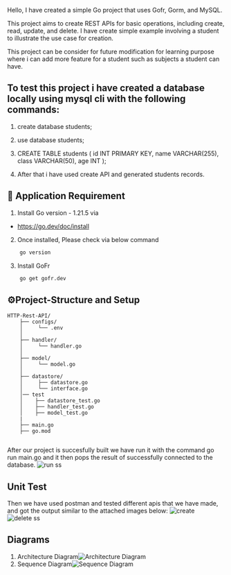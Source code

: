 Hello, I have created a simple Go project that uses Gofr, Gorm, and MySQL.

This project aims to create REST APIs for basic operations, including create, read, update, and delete. I have create simple example involving a student to illustrate the use case for creation.

This project can be consider for future modification for learning purpose where i can add more feature for a student such as subjects a student can have.

## To test this project i have created a database locally using mysql cli with the following commands:

1. create database students;

2. use database students;

3. CREATE TABLE students (
    id INT PRIMARY KEY,
    name VARCHAR(255),
    class VARCHAR(50),
    age INT
   );

4. After that i have used create API and generated students records.

## 🙇 Application Requirement

1.  Install Go version - 1.21.5 via 
 * https://go.dev/doc/install

2. Once installed, Please check via below command
```bash   
    go version
```
3. Install GoFr
```bash   
    go get gofr.dev
```
## ⚙️Project-Structure and Setup

    HTTP-Rest-API/
        ├── configs/
        │     └── .env
        │
        ├── handler/
        │     └── handler.go
        │
        ├── model/
        │     └── model.go
        │
        ├── datastore/
        │     ├── datastore.go
        │     └── interface.go
        │── test
        │    ├── datastore_test.go
        │    ├── handler_test.go
        │    ├── model_test.go
        |                 
        ├── main.go
        ├── go.mod

```
```
After our project is succesfully built we have run it with the command go run main.go
and it then pops the result of successfully connected to the database.
![run ss](https://github.com/medani17/GO-REST-API/assets/71040928/774a03d0-d9b4-42fc-a502-41b73a034b81)


## Unit Test
Then we have used postman and tested different apis that we have made, and got the output similar to the attached images below: 
![create](https://github.com/medani17/GO-REST-API/assets/71040928/4662d0d8-a7d5-4cff-ac94-a3d74e10fd97)
![delete ss](https://github.com/medani17/GO-REST-API/assets/71040928/7a21d2e1-c7ae-4dde-b4be-78e684f8a432)


## Diagrams
1. Architecture Diagram![Architecture Diagram](https://github.com/medani17/GO-REST-API/assets/71040928/5c49370b-db36-4d38-aacf-516ff8c54021)
2. Sequence Diagram![Sequence Diagram](https://github.com/medani17/GO-REST-API/assets/71040928/2899f84e-6348-443d-8907-2869c21b9135)






